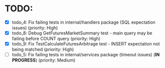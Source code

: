 # TODO:

- [x] todo_4: Fix failing tests in internal/handlers package (SQL expectation issues) (priority: High)
- [x] todo_8: Debug GetFuturesMarketSummary test - main query may be failing before COUNT query (priority: High)
- [x] todo_9: Fix TestCalculateFuturesArbitrage test - INSERT expectation not being matched (priority: High)
- [ ] todo_5: Fix failing tests in internal/services package (timeout issues) (**IN PROGRESS**) (priority: Medium)
